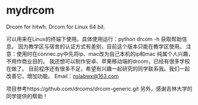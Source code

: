 # mydrcom
Drcom for hitwh.
Drcom for Linux 64 bit.

可以用来在Linux的终端下使用。具体使用运行：python drcom -h 获取帮助信息。
因为教学区与宿舍的认证方式有差别，目前这个版本只能在教学区使用。
注意：使用时在connec.py中先将ip、mac改为自己本机的ip和mac
纯属个人兴趣，不用作商业目的。
我还想可以制作安卓、苹果移动端的drcom，已经有很多学校在做了。
目前程序还有很多不足，希望有兴趣一起研究的同学联系我。我们一起改善它，增加功能。
Email：nslabwx@163.com

项目参考https://github.com/drcoms/drcom-generic.git
另外，感谢吉林大学的同学提供的帮助！
